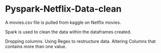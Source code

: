 # Pyspark-Netflix-Data-clean

A movies.csv file is pulled from kaggle on Netflix movies.

Spark is used to clean the data within the dataframes created.

Dropping columns.
Using Regex to restructure data.
Altering Columns that contains more than one value.
